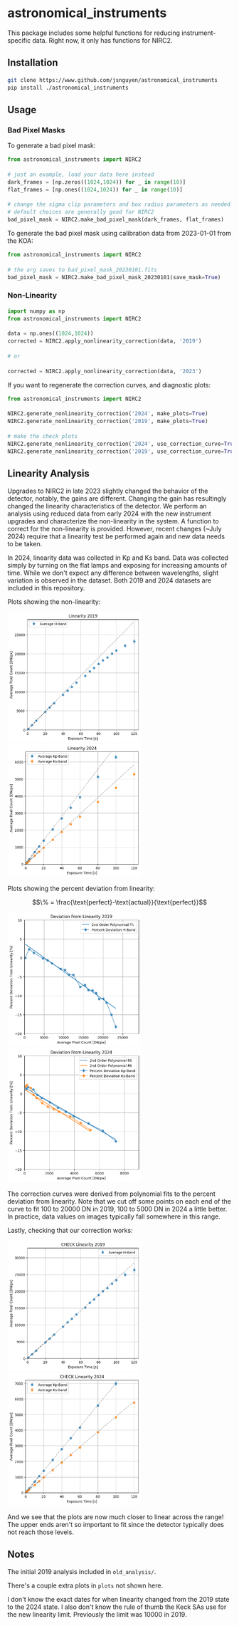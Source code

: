 # astronomical_instruments

This package includes some helpful functions for reducing instrument-specific data. Right now, it only has functions for NIRC2.

## Installation

``` bash
git clone https://www.github.com/jsnguyen/astronomical_instruments
pip install ./astronomical_instruments
```

## Usage

### Bad Pixel Masks

To generate a bad pixel mask:

``` python
from astronomical_instruments import NIRC2

# just an example, load your data here instead
dark_frames = [np.zeros((1024,1024)) for _ in range(10)]
flat_frames = [np.ones((1024,1024)) for _ in range(10)]

# change the sigma clip parameters and box radius parameters as needed
# default choices are generally good for NIRC2
bad_pixel_mask = NIRC2.make_bad_pixel_mask(dark_frames, flat_frames)
```

To generate the bad pixel mask using calibration data from 2023-01-01 from the KOA:

``` python
from astronomical_instruments import NIRC2

# the arg saves to bad_pixel_mask_20230101.fits
bad_pixel_mask = NIRC2.make_bad_pixel_mask_20230101(save_mask=True)
```

### Non-Linearity

``` python
import numpy as np
from astronomical_instruments import NIRC2

data = np.ones((1024,1024))
corrected = NIRC2.apply_nonlinearity_correction(data, '2019')

# or

corrected = NIRC2.apply_nonlinearity_correction(data, '2023')
```

If you want to regenerate the correction curves, and diagnostic plots:

``` python
from astronomical_instruments import NIRC2

NIRC2.generate_nonlinearity_correction('2024', make_plots=True)
NIRC2.generate_nonlinearity_correction('2019', make_plots=True)

# make the check plots
NIRC2.generate_nonlinearity_correction('2024', use_correction_curve=True, save_curves=False, make_plots=True)
NIRC2.generate_nonlinearity_correction('2019', use_correction_curve=True, save_curves=False, make_plots=True)
```

## Linearity Analysis

Upgrades to NIRC2 in late 2023 slightly changed the behavior of the detector, notably, the gains are different. Changing the gain has resultingly changed the linearity characteristics of the detector. We perform an analysis using reduced data from early 2024 with the new instrument upgrades and characterize the non-linearity in the system. A function to correct for the non-linearity is provided. However, recent changes (~July 2024) require that a linearity test be performed again and new data needs to be taken.

In 2024, linearity data was collected in Kp and Ks band. Data was collected simply by turning on the flat lamps and exposing for increasing amounts of time. While we don't expect any difference between wavelengths, slight variation is observed in the dataset. Both 2019 and 2024 datasets are included in this repository.

Plots showing the non-linearity:

<div>
    <img src="plots/linearity_2019.png" alt="linearity 2019 plot" width="300"/>
    <img src="plots/linearity_2024.png" alt="linearity 2024 plot" width="300"/>
</div>

Plots showing the percent deviation from linearity:

``` math
\% = \frac{\text{perfect}-\text{actual}}{\text{perfect}}
```

<div>
    <img src="plots/linearity_diff_2019.png" alt="diff 2019 plot" width="300"/>
    <img src="plots/linearity_diff_2024.png" alt="diff 2024 plot" width="300"/>
</div>

The correction curves were derived from polynomial fits to the percent deviation from linearity. Note that we cut off some points on each end of the curve to fit 100 to 20000 DN in 2019, 100 to 5000 DN in 2024 a little better. In practice, data values on images typically fall somewhere in this range.

Lastly, checking that our correction works:

<div>
    <img src="plots/CHECK_linearity_2019.png" alt="check linearity 2019 plot" width="300"/>
    <img src="plots/CHECK_linearity_2024.png" alt="check linearity 2024 plot" width="300"/>
</div>

And we see that the plots are now much closer to linear across the range! The upper ends aren't so important to fit since the detector typically does not reach those levels.

## Notes

The initial 2019 analysis included in `old_analysis/`.

There's a couple extra plots in `plots` not shown here.

I don't know the exact dates for when linearity changed from the 2019 state to the 2024 state. I also don't know the rule of thumb the Keck SAs use for the new linearity limit. Previously the limit was 10000 in 2019.

